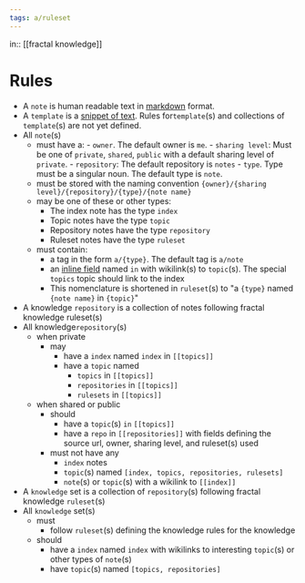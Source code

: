 ```yaml
---
tags: a/ruleset
---
```

in:: [[fractal knowledge]]

# Rules
- A `note` is human readable text in [markdown](https://help.obsidian.md/How+to/Format+your+notes) format.
- A `template` is a [snippet of text](https://help.obsidian.md/Plugins/Templates). Rules for`template`(s) and collections of `template`(s) are not yet defined.
- All `note`(s)
	- must have a:
			- `owner`. The default owner is `me`.
			- `sharing level`: Must be one of `private`, `shared`, `public` with a default sharing level of `private`.
			- `repository`: The default repository is `notes`
			- `type`. Type must be a singular noun. The default type is `note`.
	- must be stored with the naming convention `{owner}/{sharing level}/{repository}/{type}/{note name}`
	- may be one of these or other types:
		- The index note has the type `index`
		- Topic notes have the type `topic`
		- Repository notes have the type `repository`
		- Ruleset notes have the type `ruleset`
	- must contain:
		- a tag in the form `a/{type}`. The default tag is `a/note`
		- an [inline field](https://blacksmithgu.github.io/obsidian-dataview/data-annotation/) named `in` with wikilink(s) to `topic`(s). The special `topics` topic should link to the index
		- This nomenclature is shortened in `ruleset`(s) to "a `{type}` named `{note name}` in `{topic}`"
- A knowledge `repository` is a collection of notes following fractal knowledge ruleset(s)
- All knowledge`repository`(s)
	- when private
		- may
			- have a `index`  named `index` in `[[topics]]`
			- have a `topic` named 
				- `topics`  in `[[topics]]`
				- `repositories` in `[[topics]]`
				- `rulesets` in `[[topics]]`
	- when shared or public
		- should
			- have a `topic`(s) `in` `[[topics]]`
			- have a `repo`  in `[[repositories]]` with fields defining the source url, owner, sharing level, and ruleset(s) used
		- must not have any
			- `index` notes
			- `topic`(s) named `[index, topics, repositories, rulesets]`
			- `note`(s) or `topic`(s) with a wikilink to `[[index]]`
- A `knowledge` set is a collection of `repository`(s) following fractal knowledge `ruleset`(s)
- All `knowledge` set(s)
	- must
		- follow `ruleset`(s) defining the knowledge rules for the knowledge
	- should
		- have a `index` named `index` with wikilinks to interesting `topic`(s) or other types of `note`(s)
		- have `topic`(s) named `[topics, repositories]`
